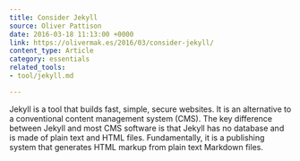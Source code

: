 ```yaml
---
title: Consider Jekyll
source: Oliver Pattison
date: 2016-03-18 11:13:00 +0000
link: https://olivermak.es/2016/03/consider-jekyll/
content_type: Article
category: essentials
related_tools:
- tool/jekyll.md

---
```

Jekyll is a tool that builds fast, simple, secure websites. It is an alternative to a conventional content management system (CMS). The key difference between Jekyll and most CMS software is that Jekyll has no database and is made of plain text and HTML files. Fundamentally, it is a publishing system that generates HTML markup from plain text Markdown files.





